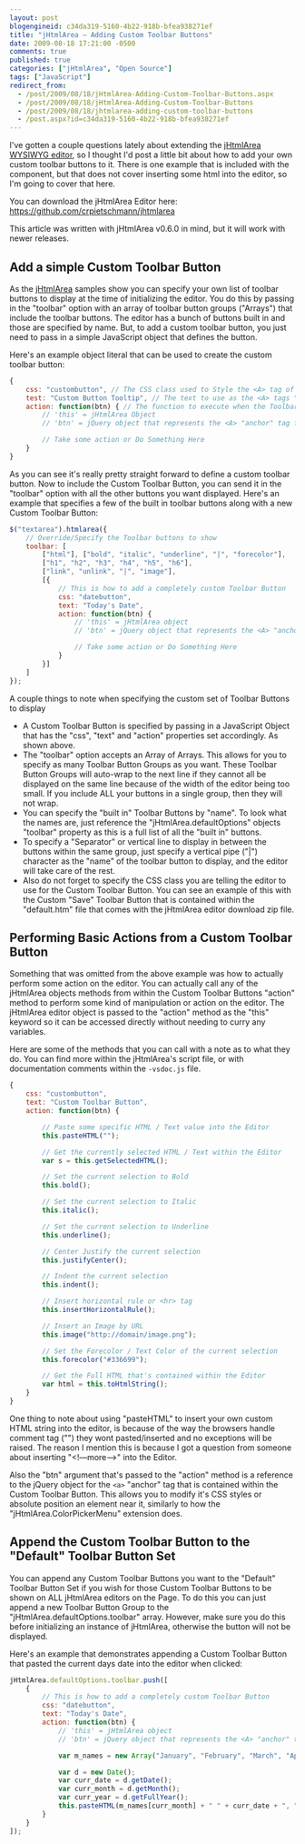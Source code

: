 ```yaml
---
layout: post
blogengineid: c34da319-5160-4b22-918b-bfea938271ef
title: "jHtmlArea – Adding Custom Toolbar Buttons"
date: 2009-08-18 17:21:00 -0500
comments: true
published: true
categories: ["jHtmlArea", "Open Source"]
tags: ["JavaScript"]
redirect_from: 
  - /post/2009/08/18/jHtmlArea-Adding-Custom-Toolbar-Buttons.aspx
  - /post/2009/08/18/jHtmlArea-Adding-Custom-Toolbar-Buttons
  - /post/2009/08/18/jhtmlarea-adding-custom-toolbar-buttons
  - /post.aspx?id=c34da319-5160-4b22-918b-bfea938271ef
---
```

<!-- more -->

I've gotten a couple questions lately about extending the [jHtmlArea WYSIWYG editor](https://github.com/crpietschmann/jhtmlarea), so I thought I'd post a little bit about how to add your own custom toolbar buttons to it. There is one example that is included with the component, but that does not cover inserting some html into the editor, so I'm going to cover that here.

You can download the jHtmlArea Editor here: <https://github.com/crpietschmann/jhtmlarea>

This article was written with jHtmlArea v0.6.0 in mind, but it will work with newer releases.

## Add a simple Custom Toolbar Button

As the [jHtmlArea](https://github.com/crpietschmann/jhtmlarea) samples show you can specify your own list of toolbar buttons to display at the time of initializing the editor. You do this by passing in the "toolbar" option with an array of toolbar button groups ("Arrays") that include the toolbar buttons. The editor has a bunch of buttons built in and those are specified by name. But, to add a custom toolbar button, you just need to pass in a simple JavaScript object that defines the button.

Here's an example object literal that can be used to create the custom toolbar button:

```javascript
{
    css: "custombutton", // The CSS class used to Style the <A> tag of the Toolbar Button
    test: "Custom Button Tooltip", // The text to use as the <A> tags "Alt" attribute, or tooltip
    action: function(btn) { // The function to execute when the Toolbar Button is Clicked
        // 'this' = jHtmlArea Object
        // 'btn' = jQuery object that represents the <A> "anchor" tag for the Toolbar Button

        // Take some action or Do Something Here
    }
}
```

As you can see it's really pretty straight forward to define a custom toolbar button. Now to include the Custom Toolbar Button, you can send it in the "toolbar" option with all the other buttons you want displayed. Here's an example that specifies a few of the built in toolbar buttons along with a new Custom Toolbar Button:

```javascript
$("textarea").htmlarea({
    // Override/Specify the Toolbar buttons to show
    toolbar: [
        ["html"], ["bold", "italic", "underline", "|", "forecolor"],
        ["h1", "h2", "h3", "h4", "h5", "h6"],
        ["link", "unlink", "|", "image"],
        [{
            // This is how to add a completely custom Toolbar Button
            css: "datebutton",
            text: "Today's Date",
            action: function(btn) {
                // 'this' = jHtmlArea object
                // 'btn' = jQuery object that represents the <A> "anchor" tag for the Toolbar Button

                // Take some action or Do Something Here
            }
        }]
    ]
});
```

A couple things to note when specifying the custom set of Toolbar Buttons to display

  - A Custom Toolbar Button is specified by passing in a JavaScript Object that has the "css", "text" and "action" properties set accordingly. As shown above.
  - The "toolbar" option accepts an Array of Arrays. This allows for you to specify as many Toolbar Button Groups as you want. These Toolbar Button Groups will auto-wrap to the next line if they cannot all be displayed on the same line because of the width of the editor being too small. If you include ALL your buttons in a single group, then they will not wrap.
  - You can specify the "built in" Toolbar Buttons by "name". To look what the names are, just reference the "jHtmlArea.defaultOptions" objects "toolbar" property as this is a full list of all the "built in" buttons.
  - To specify a "Separator" or vertical line to display in between the buttons within the same group, just specify a vertical pipe ("|") character as the "name" of the toolbar button to display, and the editor will take care of the rest.
  - Also do not forget to specify the CSS class you are telling the editor to use for the Custom Toolbar Button. You can see an example of this with the Custom "Save" Toolbar Button that is contained within the "default.htm" file that comes with the jHtmlArea editor download zip file.

## Performing Basic Actions from a Custom Toolbar Button

Something that was omitted from the above example was how to actually perform some action on the editor. You can actually call any of the jHtmlArea objects methods from within the Custom Toolbar Buttons "action" method to perform some kind of manipulation or action on the editor. The jHtmlArea editor object is passed to the "action" method as the "this" keyword so it can be accessed directly without needing to curry any variables.

Here are some of the methods that you can call with a note as to what they do. You can find more within the jHtmlArea's script file, or with documentation comments within the `-vsdoc.js` file.

```javascript
{
    css: "custombutton",
    text: "Custom Toolbar Button",
    action: function(btn) {

        // Paste some specific HTML / Text value into the Editor
        this.pasteHTML("");

        // Get the currently selected HTML / Text within the Editor
        var s = this.getSelectedHTML();

        // Set the current selection to Bold
        this.bold();

        // Set the current selection to Italic
        this.italic();

        // Set the current selection to Underline
        this.underline();

        // Center Justify the current selection
        this.justifyCenter();

        // Indent the current selection
        this.indent();

        // Insert horizontal rule or <hr> tag
        this.insertHorizontalRule();

        // Insert an Image by URL
        this.image("http://domain/image.png");

        // Set the Forecolor / Text Color of the current selection
        this.forecolor("#336699");

        // Get the Full HTML that's contained within the Editor
        var html = this.toHtmlString();
    }
}
```

One thing to note about using "pasteHTML" to insert your own custom HTML string into the editor, is because of the way the browsers handle comment tag ("<!-- -->") they wont pasted/inserted and no exceptions will be raised. The reason I mention this is because I got a question from someone about inserting "<!&mdash;more&mdash;>" into the Editor.

Also the "btn" argument that's passed to the "action" method is a reference to the jQuery object for the `<a>` "anchor" tag that is contained within the Custom Toolbar Button. This allows you to modify it's CSS styles or absolute position an element near it, similarly to how the "jHtmlArea.ColorPickerMenu" extension does.

## Append the Custom Toolbar Button to the "Default" Toolbar Button Set

You can append any Custom Toolbar Buttons you want to the "Default" Toolbar Button Set if you wish for those Custom Toolbar Buttons to be shown on ALL jHtmlArea editors on the Page. To do this you can just append a new Toolbar Button Group to the "jHtmlArea.defaultOptions.toolbar" array. However, make sure you do this before initializing an instance of jHtmlArea, otherwise the button will not be displayed.

Here's an example that demonstrates appending a Custom Toolbar Button that  pasted the current days date into the editor when clicked:

```javascript
jHtmlArea.defaultOptions.toolbar.push([
    {
        // This is how to add a completely custom Toolbar Button
        css: "datebutton",
        text: "Today's Date",
        action: function(btn) {
            // 'this' = jHtmlArea object
            // 'btn' = jQuery object that represents the <A> "anchor" tag for the Toolbar Button

            var m_names = new Array("January", "February", "March", "April", "May", "June", "July", "August", "September", "October", "November", "December");

            var d = new Date();
            var curr_date = d.getDate();
            var curr_month = d.getMonth();
            var curr_year = d.getFullYear();
            this.pasteHTML(m_names[curr_month] + " " + curr_date + ", " + curr_year);
        }
    }
]);
```
